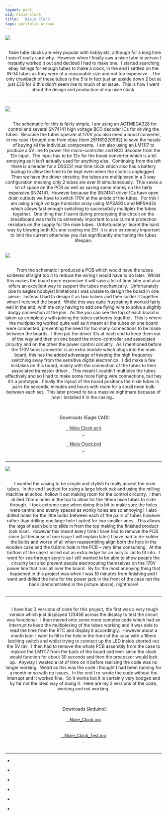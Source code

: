 ```yaml
---
layout: post
uid: nixie-clock
title:  'Nixie Clock'
tags: portfolio arrows
---
```


<a href="{{ site.url }}/images/portfolio/nixie-clock/IMG_5355.jpg">
<img src = "{{ site.url }}/images/portfolio/nixie-clock/IMG_5355.jpg">
</a>


<div class="sqs-html-content">
 <p class="" style="text-align:center;white-space:pre-wrap;">
  Nixie tube clocks are very popular with hobbyists, although for a long time I wasn’t really sure why.  However when I finally saw a nixie tube in person I instantly worked it out and decided I had to make one.  I started searching ebay listings for enough tubes to make a clock, in the end I settled on the IN-14 tubes as they were of a reasonable size and not too expensive.   The only drawback of these tubes is the 5 is in fact just an upside down 2 but at just £30 for 6 this didn’t seem like to much of an issue.  This is how I went about the design and production of my nixie clock.
 </p>
</div>


<hr>

<a href="{{ site.url }}/images/portfolio/nixie-clock/nixie-sch.png">
<img src = "{{ site.url }}/images/portfolio/nixie-clock/nixie-sch.png">
</a>


<div class="sqs-html-content">
 <p class="" style="text-align:center;white-space:pre-wrap;">
  The schematic for this is fairly simple, I am using an AGTMEGA328 for control and several SN74141 high voltage BCD decoder ICs for driving the tubes.  Because the tubes operate at 170V you also need a boost converter, in my case I bought one from ebay (item 261169220982) to save the hassle of buying all the individual components.  I am also using an LM1117 to produce a 5V line to power the micro-controller and BCD decoder from the 12v input.  The input has to be 12v for the boost converter which is a bit annoying as it isn’t actually used for anything else.  Continuing from the left there is a header for a DS3231 real time clock which also has a battery backup to allow the time to be kept even when the clock is unplugged.  Then we have the driver circuitry; the tubes are multiplexed in a 3 way configuration meaning only 2 tubes are ever lit simultaneously.  This saves a lot of space on the PCB as well as saving some money on the fairly expensive SN74141.  However because the SN74141 driver ICs have open drain outputs we have to switch 170V at the anode of the tubes.  For this I am using a high voltage transistor array using MPSA92s and MPSA42s which allows fast enough switching to successfully multiplex the tubes together.  One thing that I learnt during prototyping this circuit on the breadboard was that’s its extremely important to use current protection resistors on the supply for the nixie tubes.  Unfortunately I learnt the hard way by blowing both ICs and costing me £5!  It is also extremely important to limit the current otherwise you risk significantly shortening the tubes lifespan.
 </p>
</div>


<a href="{{ site.url }}/images/portfolio/nixie-clock/image-asset.png">
<img src = "{{ site.url }}/images/portfolio/nixie-clock/image-asset.png">
</a>


<div class="sqs-html-content">
 <p class="" style="text-align:center;white-space:pre-wrap;">
  From the schematic I produced a PCB which would have the tubes soldered straight too it to reduce the wiring I would have to do later.  Whilst this makes the board more expensive it will save a lot of time later and also offers an excellent way to support the tubes mechanically.  Unfortunately due to eagles hobbyist limitations I was unable to design the board in one piece.  Instead I had to design it as two halves and then solder it together when I received the board.  Whilst this was quite frustrating it worked fairly well in the end, with me only having to add one flying wire to solve a slightly dodgy connection at the join.  As the you can see the top of each board is taken up completely with joining the tubes cathodes together.  This is where the multiplexing worked quite well as it meant all the tubes on one board were connected, preventing the need for too many connections to be made between the boards.  I then put the driver ICs at each end to keep them out of the way and then on one board the micro-controller and associated circuitry and on the other the power control circuitry.  As I mentioned before the 170V boost converter is an extra module which plugs into the main board, this has the added advantage of keeping the high frequency switching away from the sensitive digital electronics.  I did make a few mistakes on this board, mainly with the connection of the tubes to their associated transistor driver .  This meant I couldn't multiplex the tubes effectively and so I had to make some more flying wire connections, but hey it’s a prototype.  Finally the layout of the board positions the nixie tubes in pairs for seconds, minutes and hours with room for a small neon bulb between each set.  This later proved to be a massive nightmare because of how I installed it in the casing…
 </p>
 <p class="" style="text-align:center;white-space:pre-wrap;">
  Downloads (Eagle CAD):
  <a href="{{ site.url }}/files/nixie-clock/Nixie_clock.sch">
   Nixie Clock.sch
  </a>
  <a href="{{ site.url }}/files/nixie-clock/Nixie_clock.brd">
   Nixie Clock.brd
  </a>
 </p>
</div>


<hr>

<a href="{{ site.url }}/images/portfolio/nixie-clock/image-asset.jpeg">
<img src = "{{ site.url }}/images/portfolio/nixie-clock/image-asset.jpeg">
</a>


<div class="sqs-html-content">
 <p class="" style="text-align:center;white-space:pre-wrap;">
  I wanted the casing to be simple and stylish to really accent the nixie tubes.  In the end I settled for using a large block oak and using the milling machine at school hollow it out making room for the control circuitry.  I then drilled 20mm holes in the top to allow for the 19mm nixie tubes to slide through.  I took extreme care when doing this bit to make sure the holes were central and evenly spaced as wonky holes are so annoying!  I also drilled holes for the little bulbs between each of the pairs of tubes however rather than drilling one large hole I opted for two smaller ones.  This allows the legs of each bulb to slide in from the top making the finished product look nicer.  However this meant every time I have had to remove the PCB since (all because of one issue I will explain later) I have had to de-solder the bulbs and worse of all when reassembling align both the hole in the wooden case and the 0.8mm hole in the PCB – very time consuming.  At the bottom of the case I milled out an extra ledge for an acrylic Lid to fit into.  I went for see through acrylic as I still wanted to be able to show people the circuitry but also prevent people electrocuting themselves on the 170V power line that runs all over the board.  By far the most annoying thing that happened in this project was when I was 10 minutes from finishing and I went and drilled the hole for the power jack in the front of the case not the back (demonstrated in the picture above), nightmare!
 </p>
</div>


<hr>

<div class="sqs-html-content">
 <p class="" style="text-align:center;white-space:pre-wrap;">
  I have had 3 versions of code for this project, the first was a very rough version which just displayed 123456 across the display to test the circuit was functional.  I then moved onto some more complex code which had an interrupt to keep the multiplexing of the tubes working and it was able to read the time from the RTC and display it accordingly.  However about a month later I went to fill in the hole in the front of the case with a 16mm latching switch and whilst trying to connect up the LED inside shorted out the 5V rail.  I then had to remove the whole PCB assembly from the case to replace the LM1117 from the back of the board and ever since the clock would function for about 30 seconds and then the processor would lock up.  Anyway I wasted a lot of time on it before realising the code was no longer working.  Weird as this was the code I thought I had been running for a month or so with no issues.  In the end I re-wrote the code without the interrupt and it worked fine.  So it works but it is certainly very bodged and by far not the ideal way of doing it.  Here are my 2 versions of the code, working and not working.
 </p>
 <p class="" style="text-align:center;white-space:pre-wrap;">
  Downloads (Arduino):
  <a href="{{ site.url }}/files/nixie-clock/Nixie_Clock.ino">
   Nixie_Clock.ino
  </a>
  <a href="{{ site.url }}/files/nixie-clock/Nixie_Clock_Test.ino">
   Nixie_Clock_Test.ino
  </a>
 </p>
</div>


<hr>

<ul class="projects clearfix">
  <li>
    <div class="project" style='background-image: url({{ site.url }}/images/portfolio/nixie-clock/IMG_5374.jpg)'>
      <a class="cover" href="{{ site.url }}/images/portfolio/nixie-clock/IMG_5374.jpg"></a>
    </div>
  </li>
  <li>
    <div class="project" style='background-image: url({{ site.url }}/images/portfolio/nixie-clock/IMG_5377.jpg)'>
      <a class="cover" href="{{ site.url }}/images/portfolio/nixie-clock/IMG_5377.jpg"></a>
    </div>
  </li>
  <li>
    <div class="project" style='background-image: url({{ site.url }}/images/portfolio/nixie-clock/IMG_5355.jpg)'>
      <a class="cover" href="{{ site.url }}/images/portfolio/nixie-clock/IMG_5355.jpg"></a>
    </div>
  </li>
  <li>
    <div class="project" style='background-image: url({{ site.url }}/images/portfolio/nixie-clock/IMAG1340.jpg)'>
      <a class="cover" href="{{ site.url }}/images/portfolio/nixie-clock/IMAG1340.jpg"></a>
    </div>
  </li>
  <li>
    <div class="project" style='background-image: url({{ site.url }}/images/portfolio/nixie-clock/IMG_5372.jpg)'>
      <a class="cover" href="{{ site.url }}/images/portfolio/nixie-clock/IMG_5372.jpg"></a>
    </div>
  </li>
  <li>
    <div class="project" style='background-image: url({{ site.url }}/images/portfolio/nixie-clock/IMG_5356.jpg)'>
      <a class="cover" href="{{ site.url }}/images/portfolio/nixie-clock/IMG_5356.jpg"></a>
    </div>
  </li>
</ul>
<br>


